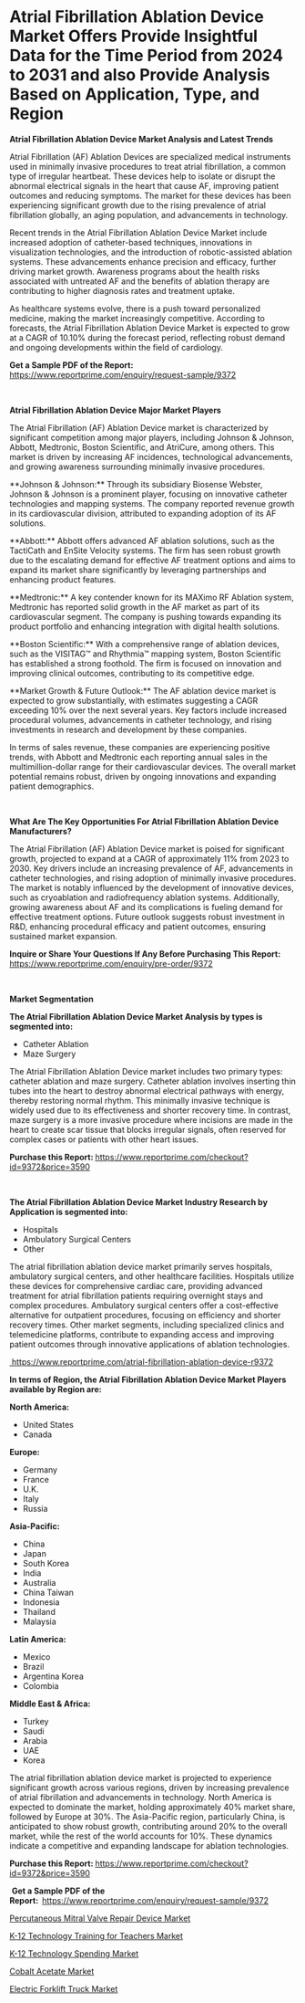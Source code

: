 <p><h1>Atrial Fibrillation Ablation Device Market Offers Provide Insightful Data for the Time Period from 2024 to 2031 and also Provide Analysis Based on Application, Type, and Region</h1></p><p><strong>Atrial Fibrillation Ablation Device Market Analysis and Latest Trends</strong></p>
<p><p>Atrial Fibrillation (AF) Ablation Devices are specialized medical instruments used in minimally invasive procedures to treat atrial fibrillation, a common type of irregular heartbeat. These devices help to isolate or disrupt the abnormal electrical signals in the heart that cause AF, improving patient outcomes and reducing symptoms. The market for these devices has been experiencing significant growth due to the rising prevalence of atrial fibrillation globally, an aging population, and advancements in technology.</p><p>Recent trends in the Atrial Fibrillation Ablation Device Market include increased adoption of catheter-based techniques, innovations in visualization technologies, and the introduction of robotic-assisted ablation systems. These advancements enhance precision and efficacy, further driving market growth. Awareness programs about the health risks associated with untreated AF and the benefits of ablation therapy are contributing to higher diagnosis rates and treatment uptake. </p><p>As healthcare systems evolve, there is a push toward personalized medicine, making the market increasingly competitive. According to forecasts, the Atrial Fibrillation Ablation Device Market is expected to grow at a CAGR of 10.10% during the forecast period, reflecting robust demand and ongoing developments within the field of cardiology.</p></p>
<p><strong>Get a Sample PDF of the Report:&nbsp;</strong> <a href="https://www.reportprime.com/enquiry/request-sample/9372?utm_campaign=24&utm_medium=2&utm_source=Github&utm_content=ia&utm_term=28112024&utm_id=atrial-fibrillation-ablation-device">https://www.reportprime.com/enquiry/request-sample/9372</a></p>
<p>&nbsp;</p>
<p><strong>Atrial Fibrillation Ablation Device Major Market Players</strong></p>
<p><p>The Atrial Fibrillation (AF) Ablation Device market is characterized by significant competition among major players, including Johnson & Johnson, Abbott, Medtronic, Boston Scientific, and AtriCure, among others. This market is driven by increasing AF incidences, technological advancements, and growing awareness surrounding minimally invasive procedures.</p><p>**Johnson & Johnson:** Through its subsidiary Biosense Webster, Johnson & Johnson is a prominent player, focusing on innovative catheter technologies and mapping systems. The company reported revenue growth in its cardiovascular division, attributed to expanding adoption of its AF solutions.</p><p>**Abbott:** Abbott offers advanced AF ablation solutions, such as the TactiCath and EnSite Velocity systems. The firm has seen robust growth due to the escalating demand for effective AF treatment options and aims to expand its market share significantly by leveraging partnerships and enhancing product features.</p><p>**Medtronic:** A key contender known for its MAXimo RF Ablation system, Medtronic has reported solid growth in the AF market as part of its cardiovascular segment. The company is pushing towards expanding its product portfolio and enhancing integration with digital health solutions.</p><p>**Boston Scientific:** With a comprehensive range of ablation devices, such as the VISITAG™ and Rhythmia™ mapping system, Boston Scientific has established a strong foothold. The firm is focused on innovation and improving clinical outcomes, contributing to its competitive edge.</p><p>**Market Growth & Future Outlook:** The AF ablation device market is expected to grow substantially, with estimates suggesting a CAGR exceeding 10% over the next several years. Key factors include increased procedural volumes, advancements in catheter technology, and rising investments in research and development by these companies.</p><p>In terms of sales revenue, these companies are experiencing positive trends, with Abbott and Medtronic each reporting annual sales in the multimillion-dollar range for their cardiovascular devices. The overall market potential remains robust, driven by ongoing innovations and expanding patient demographics.</p></p>
<p>&nbsp;</p>
<p><strong>What Are The Key Opportunities For Atrial Fibrillation Ablation Device Manufacturers?</strong></p>
<p><p>The Atrial Fibrillation (AF) Ablation Device market is poised for significant growth, projected to expand at a CAGR of approximately 11% from 2023 to 2030. Key drivers include an increasing prevalence of AF, advancements in catheter technologies, and rising adoption of minimally invasive procedures. The market is notably influenced by the development of innovative devices, such as cryoablation and radiofrequency ablation systems. Additionally, growing awareness about AF and its complications is fueling demand for effective treatment options. Future outlook suggests robust investment in R&D, enhancing procedural efficacy and patient outcomes, ensuring sustained market expansion.</p></p>
<p><strong>Inquire or Share Your Questions If Any Before Purchasing This Report:</strong> <a href="https://www.reportprime.com/enquiry/pre-order/9372?utm_campaign=24&utm_medium=2&utm_source=Github&utm_content=ia&utm_term=28112024&utm_id=atrial-fibrillation-ablation-device">https://www.reportprime.com/enquiry/pre-order/9372</a></p>
<p>&nbsp;</p>
<p><strong>Market Segmentation</strong></p>
<p><strong>The Atrial Fibrillation Ablation Device Market Analysis by types is segmented into:</strong></p>
<p><ul><li>Catheter Ablation</li><li>Maze Surgery</li></ul></p>
<p><p>The Atrial Fibrillation Ablation Device market includes two primary types: catheter ablation and maze surgery. Catheter ablation involves inserting thin tubes into the heart to destroy abnormal electrical pathways with energy, thereby restoring normal rhythm. This minimally invasive technique is widely used due to its effectiveness and shorter recovery time. In contrast, maze surgery is a more invasive procedure where incisions are made in the heart to create scar tissue that blocks irregular signals, often reserved for complex cases or patients with other heart issues.</p></p>
<p><strong>Purchase this Report:&nbsp;</strong><a href="https://www.reportprime.com/checkout?id=9372&price=3590&utm_campaign=24&utm_medium=2&utm_source=Github&utm_content=ia&utm_term=28112024&utm_id=atrial-fibrillation-ablation-device">https://www.reportprime.com/checkout?id=9372&price=3590</a></p>
<p>&nbsp;</p>
<p><strong>The Atrial Fibrillation Ablation Device Market Industry Research by Application is segmented into:</strong></p>
<p><ul><li>Hospitals</li><li>Ambulatory Surgical Centers</li><li>Other</li></ul></p>
<p><p>The atrial fibrillation ablation device market primarily serves hospitals, ambulatory surgical centers, and other healthcare facilities. Hospitals utilize these devices for comprehensive cardiac care, providing advanced treatment for atrial fibrillation patients requiring overnight stays and complex procedures. Ambulatory surgical centers offer a cost-effective alternative for outpatient procedures, focusing on efficiency and shorter recovery times. Other market segments, including specialized clinics and telemedicine platforms, contribute to expanding access and improving patient outcomes through innovative applications of ablation technologies.</p></p>
<p><a href="https://www.reportprime.com/atrial-fibrillation-ablation-device-r9372?utm_campaign=24&utm_medium=2&utm_source=Github&utm_content=ia&utm_term=28112024&utm_id=atrial-fibrillation-ablation-device">&nbsp;https://www.reportprime.com/atrial-fibrillation-ablation-device-r9372</a></p>
<p><strong>In terms of Region, the Atrial Fibrillation Ablation Device Market Players available by Region are:</strong></p>
<p>
    <p> <strong> North America: </strong>
        <ul>
            <li>United States</li>
            <li>Canada</li>
        </ul>
        </p> 
    <p> <strong> Europe: </strong>
        <ul>
            <li>Germany</li>
            <li>France</li>
            <li>U.K.</li>
            <li>Italy</li>
            <li>Russia</li>
        </ul>
        </p> 
    <p> <strong> Asia-Pacific: </strong>
        <ul>
            <li>China</li>
            <li>Japan</li>
            <li>South Korea</li>
            <li>India</li>
            <li>Australia</li>
            <li>China Taiwan</li>
            <li>Indonesia</li>
            <li>Thailand</li>
            <li>Malaysia</li>
        </ul>
        </p> 
    <p> <strong> Latin America: </strong>
        <ul>
            <li>Mexico</li>
            <li>Brazil</li>
            <li>Argentina Korea</li>
            <li>Colombia</li>
        </ul>
        </p> 
    <p> <strong> Middle East & Africa: </strong>
        <ul>
            <li>Turkey</li>
            <li>Saudi</li>
            <li>Arabia</li>
            <li>UAE</li>
            <li>Korea</li>
        </ul>
    </p>
    </p>
<p><p>The atrial fibrillation ablation device market is projected to experience significant growth across various regions, driven by increasing prevalence of atrial fibrillation and advancements in technology. North America is expected to dominate the market, holding approximately 40% market share, followed by Europe at 30%. The Asia-Pacific region, particularly China, is anticipated to show robust growth, contributing around 20% to the overall market, while the rest of the world accounts for 10%. These dynamics indicate a competitive and expanding landscape for ablation technologies.</p></p>
<p><strong>Purchase this Report: </strong><a href="https://www.reportprime.com/checkout?id=9372&price=3590&utm_campaign=24&utm_medium=2&utm_source=Github&utm_content=ia&utm_term=28112024&utm_id=atrial-fibrillation-ablation-device">https://www.reportprime.com/checkout?id=9372&price=3590</a></p>
<p>&nbsp;<strong>Get a Sample PDF of the Report:&nbsp;&nbsp;</strong><a href="https://www.reportprime.com/enquiry/request-sample/9372?utm_campaign=24&utm_medium=2&utm_source=Github&utm_content=ia&utm_term=28112024&utm_id=atrial-fibrillation-ablation-device">https://www.reportprime.com/enquiry/request-sample/9372</a></p>
<p><strong></strong></p>
<p><p><a href="https://github.com/elizabethdagraca/Market-Research-Report-List-5/blob/main/percutaneous-mitral-valve-repair-device-market.md?utm_campaign=24&utm_medium=2&utm_source=Github&utm_content=ia&utm_term=28112024&utm_id=atrial-fibrillation-ablation-device">Percutaneous Mitral Valve Repair Device Market</a></p><p><a href="https://issuu.com/reportprime-2/docs/k-12-technology-training-for-teache_0acdc971b68dd0?utm_campaign=24&utm_medium=2&utm_source=Github&utm_content=ia&utm_term=28112024&utm_id=atrial-fibrillation-ablation-device">K-12 Technology Training for Teachers Market</a></p><p><a href="https://issuu.com/reportprime-2/docs/k-12-technology-spending-market-siz_d24c9a44d2a2d7?utm_campaign=24&utm_medium=2&utm_source=Github&utm_content=ia&utm_term=28112024&utm_id=atrial-fibrillation-ablation-device">K-12 Technology Spending Market</a></p><p><a href="https://www.linkedin.com/pulse/cobalt-acetate-market-outlook-forecast-from-2024-2031-trend-quest-kqjhe?utm_campaign=24&utm_medium=2&utm_source=Github&utm_content=ia&utm_term=28112024&utm_id=atrial-fibrillation-ablation-device">Cobalt Acetate Market</a></p><p><a href="https://www.linkedin.com/pulse/electric-forklift-truck-industry-resonance-144-amplification-hrctf?utm_campaign=24&utm_medium=2&utm_source=Github&utm_content=ia&utm_term=28112024&utm_id=atrial-fibrillation-ablation-device">Electric Forklift Truck Market</a></p></p>